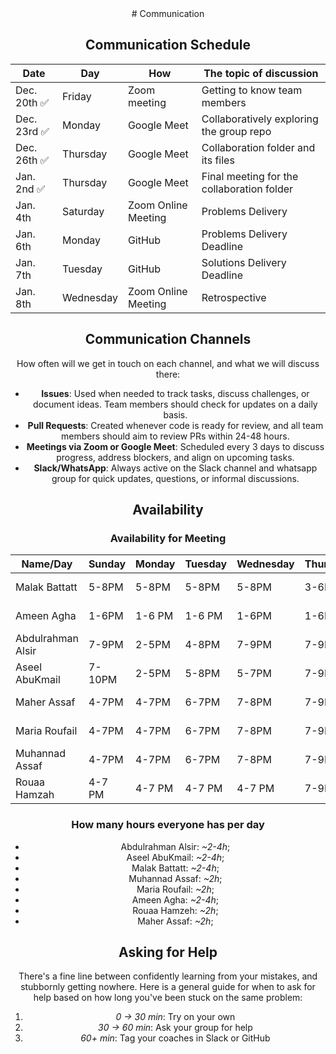 <div align="center"> # Communication

## Communication Schedule

| Date          | Day        | How                 | The topic of discussion                        |
|---------------|------------|---------------------|------------------------------------------------|
| Dec. 20th ✅ | Friday      | Zoom meeting            | Getting to know team members              |
| Dec. 23rd ✅ | Monday      | Google Meet             | Collaboratively exploring the group repo  |
| Dec. 26th ✅ | Thursday    | Google Meet             |Collaboration folder and its files         |
| Jan. 2nd  ✅ | Thursday    | Google Meet             | Final meeting for the collaboration folder|
| Jan. 4th     | Saturday    | Zoom Online Meeting      | Problems Delivery                         |
| Jan. 6th     | Monday      | GitHub                   | Problems Delivery Deadline                |
| Jan. 7th     | Tuesday     | GitHub                   | Solutions Delivery Deadline               |
| Jan. 8th     |Wednesday    | Zoom Online Meeting      | Retrospective                             |

## Communication Channels

How often will we get in touch on each channel, and what we will discuss there:

- **Issues**:  Used when needed to track tasks, discuss challenges, or document ideas.
 Team members should check for updates on a daily basis.
- **Pull Requests**: Created whenever code is ready for review, and all team members
 should aim to review PRs within 24-48 hours.
- **Meetings via Zoom or Google Meet**: Scheduled every 3 days to discuss progress, address blockers,
 and align on upcoming tasks.
- **Slack/WhatsApp**: Always active on the Slack channel and whatsapp group for quick updates, questions, or informal discussions.

## Availability

### Availability for Meeting

| Name/Day         | Sunday | Monday | Tuesday | Wednesday| Thursday| Friday| Saturday|
|--------------    |--------|--------|---------|----------|---------|-------|---------|
| Malak Battatt    | 5-8PM  | 5-8PM  | 5-8PM   | 5-8PM    |3-6PM    | 2-4PM | 2-5PM   |
| Ameen Agha       | 1-6PM | 1-6 PM  | 1-6 PM  | 1-6PM    |1-6PM    | 1-6PM | 1-6PM   |
| Abdulrahman Alsir| 7-9PM  | 2-5PM  | 4-8PM   | 7-9PM    | 7-9PM   | 6-8PM | 6-8PM   |
| Aseel AbuKmail   | 7-10PM | 2-5PM  | 5-8PM   | 5-7PM    | 7-9PM   | 6-10PM| 6-8PM   |
| Maher Assaf      | 4-7PM  | 4-7PM  | 6-7PM   | 7-8PM    | 7-9PM   | 6-8PM | 6-8PM   |
| Maria Roufail    | 4-7PM  | 4-7PM  | 6-7PM   | 7-8PM    | 7-9PM   | 6-8PM | 6-8PM   |
| Muhannad Assaf   | 4-7PM  | 4-7PM  | 6-7PM   | 7-8PM    | 7-9PM   | 6-8PM | 6-8PM   |
| Rouaa Hamzah     | 4-7 PM | 4-7 PM | 4-7 PM  | 4-7 PM   | 7-9PM   |7-9PM  | 7-9PM   |


### How many hours everyone has per day

- Abdulrahman Alsir: _~2-4h_;
- Aseel AbuKmail: _~2-4h_;
- Malak Battatt: _~2-4h_;
- Muhannad Assaf: _~2h_;
- Maria Roufail: _~2h_;
- Ameen Agha: _~2-4h_;
- Rouaa Hamzeh: _~2h_;
- Maher Assaf: _~2h_;


## Asking for Help

There's a fine line between confidently learning from your mistakes, and
stubbornly getting nowhere. Here is a general guide for when to ask for help
based on how long you've been stuck on the same problem:

1. _0 -> 30 min_: Try on your own
2. _30 -> 60 min_: Ask your group for help
3. _60+ min_: Tag your coaches in Slack or GitHub
